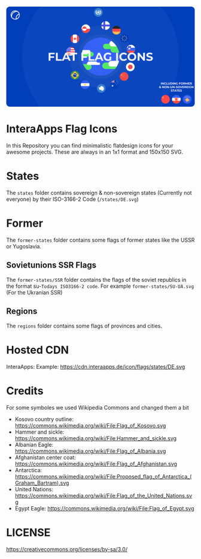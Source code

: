 <p align="center"><img src="BANNER.svg" width="1000"></p>

# InteraApps Flag Icons
In this Repository you can find minimalistic flatdesign icons for your awesome projects. These are always in an 1x1 format and 150x150 SVG.

# States
The `states` folder contains sovereign & non-sovereign states (Currently not everyone) by their ISO-3166-2 Code (`/states/DE.svg`)

# Former
The `former-states` folder contains some flags of former states like the USSR or Yugoslavia.

## Sovietunions SSR Flags
The `former-states/SSR` folder contains the flags of the soviet republics in the format su-`Todays ISO3166-2 code`. For example `former-states/SU-UA.svg` (For the Ukranian SSR)

## Regions
The `regions` folder contains some flags of provinces and cities.


# Hosted CDN
InteraApps:
Example: https://cdn.interaapps.de/icon/flags/states/DE.svg


# Credits
For some symboles we used Wikipedia Commons and changed them a bit
- Kosovo country outline: https://commons.wikimedia.org/wiki/File:Flag_of_Kosovo.svg
- Hammer and sickle: https://commons.wikimedia.org/wiki/File:Hammer_and_sickle.svg
- Albanian Eagle: https://commons.wikimedia.org/wiki/File:Flag_of_Albania.svg
- Afghanistan center coat: https://commons.wikimedia.org/wiki/File:Flag_of_Afghanistan.svg
- Antarctica: https://commons.wikimedia.org/wiki/File:Proposed_flag_of_Antarctica_(Graham_Bartram).svg
- United Nations: https://commons.wikimedia.org/wiki/File:Flag_of_the_United_Nations.svg
- Egypt Eagle: https://commons.wikimedia.org/wiki/File:Flag_of_Egypt.svg

# LICENSE
https://creativecommons.org/licenses/by-sa/3.0/
